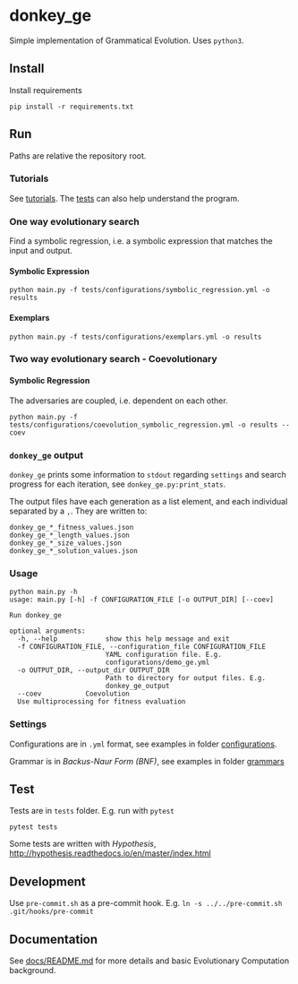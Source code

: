 # donkey_ge

Simple implementation of Grammatical Evolution. Uses `python3`. 

## Install

Install requirements
```
pip install -r requirements.txt
```

## Run

Paths are relative the repository root.

### Tutorials

See [tutorials](tutorials). The [tests](tests) can also help understand the program.

### One way evolutionary search

Find a symbolic regression, i.e. a symbolic expression that matches the input and output.


#### Symbolic Expression
```
python main.py -f tests/configurations/symbolic_regression.yml -o results
```

#### Exemplars
```
python main.py -f tests/configurations/exemplars.yml -o results
```

### Two way evolutionary search - Coevolutionary

#### Symbolic Regression

The adversaries are coupled, i.e. dependent on each other.
```
python main.py -f tests/configurations/coevolution_symbolic_regression.yml -o results --coev
```

### `donkey_ge` output

`donkey_ge` prints some information to `stdout` regarding `settings` and
search progress for each iteration, see `donkey_ge.py:print_stats`. 

The output files have each generation as a list element, and each individual separated by a `,`. They are written to:
```
donkey_ge_*_fitness_values.json
donkey_ge_*_length_values.json
donkey_ge_*_size_values.json
donkey_ge_*_solution_values.json
```

### Usage
```
python main.py -h
usage: main.py [-h] -f CONFIGURATION_FILE [-o OUTPUT_DIR] [--coev]

Run donkey_ge

optional arguments:
  -h, --help            show this help message and exit
  -f CONFIGURATION_FILE, --configuration_file CONFIGURATION_FILE
                        YAML configuration file. E.g.
                        configurations/demo_ge.yml
  -o OUTPUT_DIR, --output_dir OUTPUT_DIR
                        Path to directory for output files. E.g.
                        donkey_ge_output
  --coev           Coevolution
  Use multiprocessing for fitness evaluation
```

### Settings

Configurations are in `.yml` format, see examples in folder [configurations](tests/configurations).

Grammar is in *Backus-Naur Form (BNF)*, see examples in folder [grammars](tests/grammars)

## Test

Tests are in `tests` folder. E.g. run with `pytest`
```
pytest tests
```

Some tests are written with *Hypothesis*, http://hypothesis.readthedocs.io/en/master/index.html

## Development

Use `pre-commit.sh` as a pre-commit hook. E.g. `ln -s ../../pre-commit.sh .git/hooks/pre-commit`

## Documentation

See [docs/README.md](docs/README.md) for more details and basic
Evolutionary Computation background.
